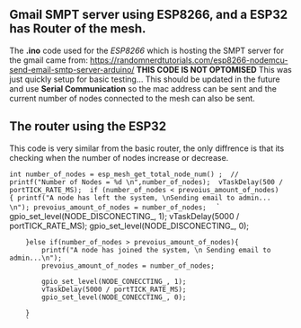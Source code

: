 ## Gmail SMPT server using ESP8266, and a ESP32 has Router of the mesh.
The **.ino** code used for the *ESP8266* which is hosting the SMPT server for the gmail came from:
https://randomnerdtutorials.com/esp8266-nodemcu-send-email-smtp-server-arduino/
**THIS CODE IS NOT OPTOMISED** This was just quickly setup for basic testing... This should be updated in the future and use **Serial Communication** so 
the mac address can be sent and the current number of nodes connected to the mesh can also be sent. 

## The router using the ESP32
This code is very similar from the basic router, the only diffrence is that its checking when the number of nodes increase or decrease.


`int number_of_nodes = esp_mesh_get_total_node_num() ; 
       // printf("Number of Nodes = %d \n",number_of_nodes); 
        vTaskDelay(500 / portTICK_RATE_MS); 
        if (number_of_nodes < prevoius_amount_of_nodes)     
        {
            printf("A node has left the system, \nSending email to admin... \n");
            prevoius_amount_of_nodes = number_of_nodes; 
            ` `
            gpio_set_level(NODE_DISCONECTING_, 1);
            vTaskDelay(5000 / portTICK_RATE_MS); 
            gpio_set_level(NODE_DISCONECTING_, 0);

        }else if(number_of_nodes > prevoius_amount_of_nodes){
            printf("A node has joined the system, \n Sending email to admin...\n");
            prevoius_amount_of_nodes = number_of_nodes; 
           
            gpio_set_level(NODE_CONECCTING_, 1);
            vTaskDelay(5000 / portTICK_RATE_MS); 
            gpio_set_level(NODE_CONECCTING_, 0);

        }
        `
